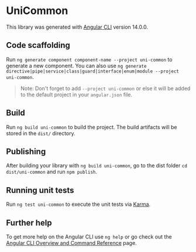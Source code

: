 # UniCommon

This library was generated with [Angular CLI](https://github.com/angular/angular-cli) version 14.0.0.

## Code scaffolding

Run `ng generate component component-name --project uni-common` to generate a new component. You can also use `ng generate directive|pipe|service|class|guard|interface|enum|module --project uni-common`.
> Note: Don't forget to add `--project uni-common` or else it will be added to the default project in your `angular.json` file. 

## Build

Run `ng build uni-common` to build the project. The build artifacts will be stored in the `dist/` directory.

## Publishing

After building your library with `ng build uni-common`, go to the dist folder `cd dist/uni-common` and run `npm publish`.

## Running unit tests

Run `ng test uni-common` to execute the unit tests via [Karma](https://karma-runner.github.io).

## Further help

To get more help on the Angular CLI use `ng help` or go check out the [Angular CLI Overview and Command Reference](https://angular.io/cli) page.
